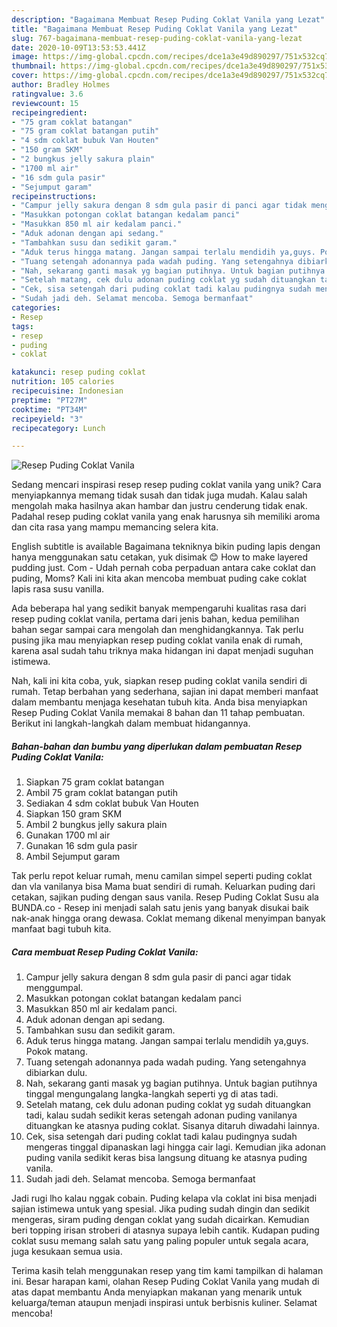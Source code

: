 ```yaml
---
description: "Bagaimana Membuat Resep Puding Coklat Vanila yang Lezat"
title: "Bagaimana Membuat Resep Puding Coklat Vanila yang Lezat"
slug: 767-bagaimana-membuat-resep-puding-coklat-vanila-yang-lezat
date: 2020-10-09T13:53:53.441Z
image: https://img-global.cpcdn.com/recipes/dce1a3e49d890297/751x532cq70/resep-puding-coklat-vanila-foto-resep-utama.jpg
thumbnail: https://img-global.cpcdn.com/recipes/dce1a3e49d890297/751x532cq70/resep-puding-coklat-vanila-foto-resep-utama.jpg
cover: https://img-global.cpcdn.com/recipes/dce1a3e49d890297/751x532cq70/resep-puding-coklat-vanila-foto-resep-utama.jpg
author: Bradley Holmes
ratingvalue: 3.6
reviewcount: 15
recipeingredient:
- "75 gram coklat batangan"
- "75 gram coklat batangan putih"
- "4 sdm coklat bubuk Van Houten"
- "150 gram SKM"
- "2 bungkus jelly sakura plain"
- "1700 ml air"
- "16 sdm gula pasir"
- "Sejumput garam"
recipeinstructions:
- "Campur jelly sakura dengan 8 sdm gula pasir di panci agar tidak menggumpal."
- "Masukkan potongan coklat batangan kedalam panci"
- "Masukkan 850 ml air kedalam panci."
- "Aduk adonan dengan api sedang."
- "Tambahkan susu dan sedikit garam."
- "Aduk terus hingga matang. Jangan sampai terlalu mendidih ya,guys. Pokok matang."
- "Tuang setengah adonannya pada wadah puding. Yang setengahnya dibiarkan dulu."
- "Nah, sekarang ganti masak yg bagian putihnya. Untuk bagian putihnya tinggal mengungalang langka-langkah seperti yg di atas tadi."
- "Setelah matang, cek dulu adonan puding coklat yg sudah dituangkan tadi, kalau sudah sedikit keras setengah adonan puding vanilanya dituangkan ke atasnya puding coklat. Sisanya ditaruh diwadahi lainnya."
- "Cek, sisa setengah dari puding coklat tadi kalau pudingnya sudah mengeras tinggal dipanaskan lagi hingga cair lagi. Kemudian jika adonan puding vanila sedikit keras bisa langsung dituang ke atasnya puding vanila."
- "Sudah jadi deh. Selamat mencoba. Semoga bermanfaat"
categories:
- Resep
tags:
- resep
- puding
- coklat

katakunci: resep puding coklat 
nutrition: 105 calories
recipecuisine: Indonesian
preptime: "PT27M"
cooktime: "PT34M"
recipeyield: "3"
recipecategory: Lunch

---
```



![Resep Puding Coklat Vanila](https://img-global.cpcdn.com/recipes/dce1a3e49d890297/751x532cq70/resep-puding-coklat-vanila-foto-resep-utama.jpg)

Sedang mencari inspirasi resep resep puding coklat vanila yang unik? Cara menyiapkannya memang tidak susah dan tidak juga mudah. Kalau salah mengolah maka hasilnya akan hambar dan justru cenderung tidak enak. Padahal resep puding coklat vanila yang enak harusnya sih memiliki aroma dan cita rasa yang mampu memancing selera kita.

English subtitle is available Bagaimana tekniknya bikin puding lapis dengan hanya menggunakan satu cetakan, yuk disimak 😊 How to make layered pudding just. Com - Udah pernah coba perpaduan antara cake coklat dan puding, Moms? Kali ini kita akan mencoba membuat puding cake coklat lapis rasa susu vanilla.

Ada beberapa hal yang sedikit banyak mempengaruhi kualitas rasa dari resep puding coklat vanila, pertama dari jenis bahan, kedua pemilihan bahan segar sampai cara mengolah dan menghidangkannya. Tak perlu pusing jika mau menyiapkan resep puding coklat vanila enak di rumah, karena asal sudah tahu triknya maka hidangan ini dapat menjadi suguhan istimewa.


Nah, kali ini kita coba, yuk, siapkan resep puding coklat vanila sendiri di rumah. Tetap berbahan yang sederhana, sajian ini dapat memberi manfaat dalam membantu menjaga kesehatan tubuh kita. Anda bisa menyiapkan Resep Puding Coklat Vanila memakai 8 bahan dan 11 tahap pembuatan. Berikut ini langkah-langkah dalam membuat hidangannya.

<!--inarticleads1-->

##### Bahan-bahan dan bumbu yang diperlukan dalam pembuatan Resep Puding Coklat Vanila:

1. Siapkan 75 gram coklat batangan
1. Ambil 75 gram coklat batangan putih
1. Sediakan 4 sdm coklat bubuk Van Houten
1. Siapkan 150 gram SKM
1. Ambil 2 bungkus jelly sakura plain
1. Gunakan 1700 ml air
1. Gunakan 16 sdm gula pasir
1. Ambil Sejumput garam


Tak perlu repot keluar rumah, menu camilan simpel seperti puding coklat dan vla vanilanya bisa Mama buat sendiri di rumah. Keluarkan puding dari cetakan, sajikan puding dengan saus vanila. Resep Puding Coklat Susu ala BUNDA.co - Resep ini menjadi salah satu jenis yang banyak disukai baik nak-anak hingga orang dewasa. Coklat memang dikenal menyimpan banyak manfaat bagi tubuh kita. 

<!--inarticleads2-->

##### Cara membuat Resep Puding Coklat Vanila:

1. Campur jelly sakura dengan 8 sdm gula pasir di panci agar tidak menggumpal.
1. Masukkan potongan coklat batangan kedalam panci
1. Masukkan 850 ml air kedalam panci.
1. Aduk adonan dengan api sedang.
1. Tambahkan susu dan sedikit garam.
1. Aduk terus hingga matang. Jangan sampai terlalu mendidih ya,guys. Pokok matang.
1. Tuang setengah adonannya pada wadah puding. Yang setengahnya dibiarkan dulu.
1. Nah, sekarang ganti masak yg bagian putihnya. Untuk bagian putihnya tinggal mengungalang langka-langkah seperti yg di atas tadi.
1. Setelah matang, cek dulu adonan puding coklat yg sudah dituangkan tadi, kalau sudah sedikit keras setengah adonan puding vanilanya dituangkan ke atasnya puding coklat. Sisanya ditaruh diwadahi lainnya.
1. Cek, sisa setengah dari puding coklat tadi kalau pudingnya sudah mengeras tinggal dipanaskan lagi hingga cair lagi. Kemudian jika adonan puding vanila sedikit keras bisa langsung dituang ke atasnya puding vanila.
1. Sudah jadi deh. Selamat mencoba. Semoga bermanfaat


Jadi rugi lho kalau nggak cobain. Puding kelapa vla coklat ini bisa menjadi sajian istimewa untuk yang spesial. Jika puding sudah dingin dan sedikit mengeras, siram puding dengan coklat yang sudah dicairkan. Kemudian beri topping irisan stroberi di atasnya supaya lebih cantik. Kudapan puding coklat susu memang salah satu yang paling populer untuk segala acara, juga kesukaan semua usia. 

Terima kasih telah menggunakan resep yang tim kami tampilkan di halaman ini. Besar harapan kami, olahan Resep Puding Coklat Vanila yang mudah di atas dapat membantu Anda menyiapkan makanan yang menarik untuk keluarga/teman ataupun menjadi inspirasi untuk berbisnis kuliner. Selamat mencoba!

